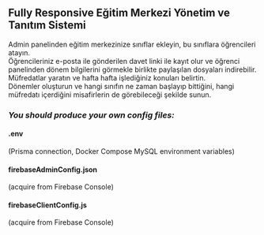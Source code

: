 ## Fully Responsive Eğitim Merkezi Yönetim ve Tanıtım Sistemi  
  
Admin panelinden eğitim merkezinize sınıflar ekleyin, bu sınıflara öğrencileri atayın.  
Öğrencileriniz e-posta ile gönderilen davet linki ile kayıt olur ve öğrenci panelinden dönem bilgilerini görmekle birlikte paylaşılan dosyaları indirebilir.  
Müfredatlar yaratın ve hafta hafta işlediğiniz konuları belirtin.  
Dönemler oluşturun ve hangi sınıfın ne zaman başlayıp bittiğini, hangi müfredatı içerdiğini misafirlerin de görebileceği şekilde sunun.  
  
### *You should produce your own config files:*  
#### .env
(Prisma connection, Docker Compose MySQL environment variables)  
#### firebaseAdminConfig.json
(acquire from Firebase Console)  
#### firebaseClientConfig.js
(acquire from Firebase Console)  
